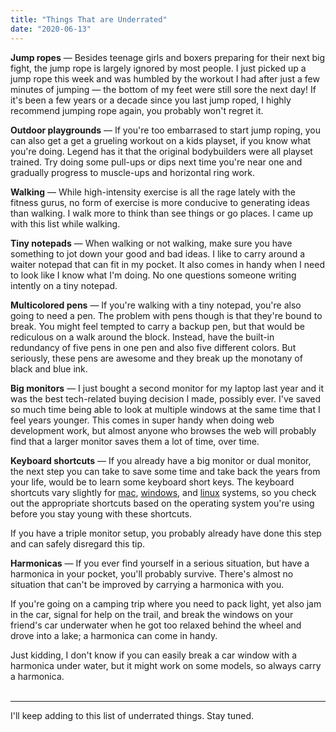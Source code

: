 ```yaml
---
title: "Things That are Underrated"
date: "2020-06-13"
---
```


**Jump ropes** — Besides teenage girls and boxers preparing for their next big fight, the jump rope is largely ignored by most people. I just picked up a jump rope this week and was humbled by the workout I had after just a few minutes of jumping — the bottom of my feet were still sore the next day! If it's been a few years or a decade since you last jump roped, I highly recommend jumping rope again, you probably won't regret it.

**Outdoor playgrounds** — If you're too embarrased to start jump roping, you can also get a get a grueling workout on a kids playset, if you know what you're doing. Legend has it that the original bodybuilders were all playset trained. Try doing some pull-ups or dips next time you're near one and gradually progress to muscle-ups and horizontal ring work. 

**Walking** — While high-intensity exercise is all the rage lately with the fitness gurus, no form of exercise is more conducive to generating ideas than walking. I walk more to think than see things or go places. I came up with this list while walking.

**Tiny notepads** — When walking or not walking, make sure you have something to jot down your good and bad ideas. I like to carry around a waiter notepad that can fit in my pocket. It also comes in handy when I need to look like I know what I'm doing. No one questions someone writing intently on a tiny notepad. 

**Multicolored pens** — If you're walking with a tiny notepad, you're also going to need a pen. The problem with pens though is that they're bound to break. You might feel tempted to carry a backup pen, but that would be rediculous on a walk around the block. Instead, have the built-in redundancy of five pens in one pen and also five different colors. But seriously, these pens are awesome and they break up the monotany of black and blue ink. 

**Big monitors** — I just bought a second monitor for my laptop last year and it was the best tech-related buying decision I made, possibly ever. I've saved so much time being able to look at multiple windows at the same time that I feel years younger. This comes in super handy when doing web development work, but almost anyone who browses the web will probably find that a larger monitor saves them a lot of time, over time. 

**Keyboard shortcuts** — If you already have a big monitor or dual monitor, the next step you can take to save some time and take back the years from your life, would be to learn some keyboard short keys. The keyboard shortcuts vary slightly for [mac](https://support.apple.com/en-us/HT201236), [windows](https://support.microsoft.com/en-us/help/12445/windows-keyboard-shortcuts), and [linux](https://linuxhint.com/100_keyboard_shortcuts_linux/) systems, so you check out the appropriate shortcuts based on the operating system you're using before you stay young with these shortcuts.

If you have a triple monitor setup, you probably already have done this step and can safely disregard this tip.

**Harmonicas** — If you ever find yourself in a serious situation, but have a harmonica in your pocket, you'll probably survive. There's almost no situation that can't be improved by carrying a harmonica with you. 

If you're going on a camping trip where you need to pack light, yet also jam in the car, signal for help on the trail, and break the windows on your friend's car underwater when he got too relaxed behind the wheel and drove into a lake; a harmonica can come in handy.

Just kidding, I don't know if you can easily break a car window with a harmonica under water, but it might work on some models, so always carry a harmonica.   <br />
<br />

----------------------------------------------------------

I'll keep adding to this list of underrated things. Stay tuned.
